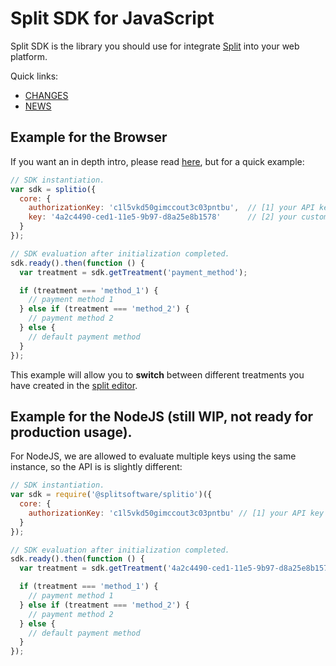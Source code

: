 # Split SDK for JavaScript

Split SDK is the library you should use for integrate [Split](http://split.io/)
into your web platform.

Quick links:

- [CHANGES](./CHANGES.txt)
- [NEWS](./NEWS.txt)

## Example for the Browser

If you want an in depth intro, please read [here](http://docs.split.io/docs/javascript-sdk-overview),
but for a quick example:

```js
// SDK instantiation.
var sdk = splitio({
  core: {
    authorizationKey: 'c1l5vkd50gimccout3c03pntbu',  // [1] your API key
    key: '4a2c4490-ced1-11e5-9b97-d8a25e8b1578'      // [2] your customer id
  }
});

// SDK evaluation after initialization completed.
sdk.ready().then(function () {
  var treatment = sdk.getTreatment('payment_method');

  if (treatment === 'method_1') {
    // payment method 1
  } else if (treatment === 'method_2') {
    // payment method 2
  } else {
    // default payment method
  }
});
```

This example will allow you to **switch** between different treatments you have
created in the [split editor](http://docs.split.io/docs/using-the-split-editor).

## Example for the NodeJS (still WIP, not ready for production usage).

For NodeJS, we are allowed to evaluate multiple keys using the same instance, so
the API is is slightly different:

```js
// SDK instantiation.
var sdk = require('@splitsoftware/splitio')({
  core: {
    authorizationKey: 'c1l5vkd50gimccout3c03pntbu' // [1] your API key
  }
});

// SDK evaluation after initialization completed.
sdk.ready().then(function () {
  var treatment = sdk.getTreatment('4a2c4490-ced1-11e5-9b97-d8a25e8b1578', 'payment_method');

  if (treatment === 'method_1') {
    // payment method 1
  } else if (treatment === 'method_2') {
    // payment method 2
  } else {
    // default payment method
  }
});
```
